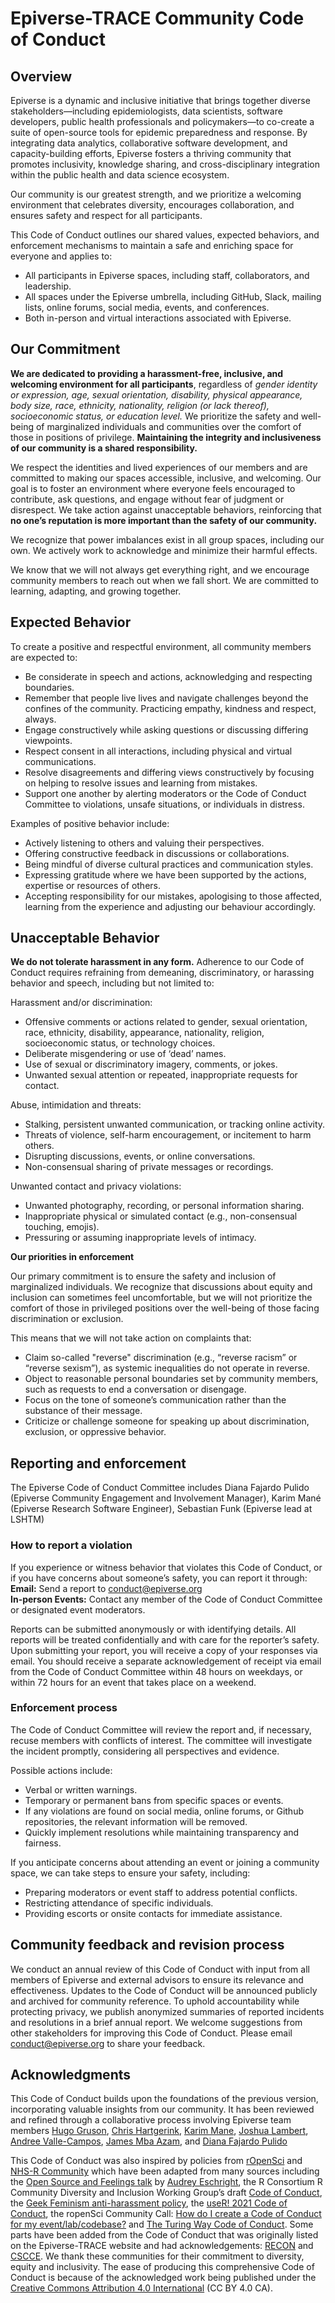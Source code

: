 # Epiverse-TRACE Community Code of Conduct

## Overview

Epiverse is a dynamic and inclusive initiative that brings together diverse stakeholders—including epidemiologists, data scientists, software developers, public health professionals and policymakers—to co-create a suite of open-source tools for epidemic preparedness and response. By integrating data analytics, collaborative software development, and capacity-building efforts, Epiverse fosters a thriving community that promotes inclusivity, knowledge sharing, and cross-disciplinary integration within the public health and data science ecosystem.

Our community is our greatest strength, and we prioritize a welcoming environment that celebrates diversity, encourages collaboration, and ensures safety and respect for all participants.

This Code of Conduct outlines our shared values, expected behaviors, and enforcement mechanisms to maintain a safe and enriching space for everyone and applies to: 

* All participants in Epiverse spaces, including staff, collaborators, and leadership.  
* All spaces under the Epiverse umbrella, including GitHub, Slack, mailing lists, online forums, social media, events, and conferences.  
* Both in-person and virtual interactions associated with Epiverse.

## Our Commitment

**We are dedicated to providing a harassment-free, inclusive, and welcoming environment for all participants**, regardless of *gender identity or expression, age, sexual orientation, disability, physical appearance, body size, race, ethnicity, nationality, religion (or lack thereof), socioeconomic status, or education level.* We prioritize the safety and well-being of marginalized individuals and communities over the comfort of those in positions of privilege. **Maintaining the integrity and inclusiveness of our community is a shared responsibility.**

We respect the identities and lived experiences of our members and are committed to making our spaces accessible, inclusive, and welcoming. Our goal is to foster an environment where everyone feels encouraged to contribute, ask questions, and engage without fear of judgment or disrespect. We take action against unacceptable behaviors, reinforcing that **no one’s reputation is more important than the safety of our community.**

We recognize that power imbalances exist in all group spaces, including our own. We actively work to acknowledge and minimize their harmful effects.

We know that we will not always get everything right, and we encourage community members to reach out when we fall short. We are committed to learning, adapting, and growing together. 

## Expected Behavior

To create a positive and respectful environment, all community members are expected to:

- Be considerate in speech and actions, acknowledging and respecting boundaries.  
- Remember that people live lives and navigate challenges beyond the confines of the community. Practicing empathy, kindness and respect, always.  
- Engage constructively while asking questions or discussing differing viewpoints.  
- Respect consent in all interactions, including physical and virtual communications.  
- Resolve disagreements and differing views constructively by focusing on helping to resolve issues and learning from mistakes.  
- Support one another by alerting moderators or the Code of Conduct Committee to violations, unsafe situations, or individuals in distress.

Examples of positive behavior include:

- Actively listening to others and valuing their perspectives.  
- Offering constructive feedback in discussions or collaborations.  
- Being mindful of diverse cultural practices and communication styles.  
- Expressing gratitude where we have been supported by the actions, expertise or resources of others.  
- Accepting responsibility for our mistakes, apologising to those affected, learning from the experience and adjusting our behaviour accordingly.

## Unacceptable Behavior

**We do not tolerate harassment in any form.** Adherence to our Code of Conduct requires refraining from demeaning, discriminatory, or harassing behavior and speech, including but not limited to:

Harassment and/or discrimination:

* Offensive comments or actions related to gender, sexual orientation, race, ethnicity, disability, appearance, nationality, religion, socioeconomic status, or technology choices.  
* Deliberate misgendering or use of ‘dead’ names.  
* Use of sexual or discriminatory imagery, comments, or jokes.  
* Unwanted sexual attention or repeated, inappropriate requests for contact.

Abuse, intimidation and threats:

* Stalking, persistent unwanted communication, or tracking online activity.  
* Threats of violence, self-harm encouragement, or incitement to harm others.  
* Disrupting discussions, events, or online conversations.  
* Non-consensual sharing of private messages or recordings.

Unwanted contact and privacy violations:

* Unwanted photography, recording, or personal information sharing.  
* Inappropriate physical or simulated contact (e.g., non-consensual touching, emojis).  
* Pressuring or assuming inappropriate levels of intimacy.

**Our priorities in enforcement**  

Our primary commitment is to ensure the safety and inclusion of marginalized individuals. We recognize that discussions about equity and inclusion can sometimes feel uncomfortable, but we will not prioritize the comfort of those in privileged positions over the well-being of those facing discrimination or exclusion.

This means that we will not take action on complaints that:

* Claim so-called "reverse" discrimination (e.g., “reverse racism” or “reverse sexism”), as systemic inequalities do not operate in reverse.  
* Object to reasonable personal boundaries set by community members, such as requests to end a conversation or disengage.  
* Focus on the tone of someone’s communication rather than the substance of their message.  
* Criticize or challenge someone for speaking up about discrimination, exclusion, or oppressive behavior.

## Reporting and enforcement

The Epiverse Code of Conduct Committee includes Diana Fajardo Pulido (Epiverse Community Engagement and Involvement Manager), Karim Mané (Epiverse Research Software Engineer), Sebastian Funk (Epiverse lead at LSHTM) <!-- and xxx (External Committee Member). -->

### How to report a violation

If you experience or witness behavior that violates this Code of Conduct, or if you have concerns about someone’s safety, you can report it through:  
**Email:** Send a report to [conduct@epiverse.org](mailto:conduct@epiverse.org)   
**In-person Events:** Contact any member of the Code of Conduct Committee or designated event moderators. 
<!-- **Online Form:** Submit a confidential report \[link to form\]. --> 
Reports can be submitted anonymously or with identifying details. All reports will be treated confidentially and with care for the reporter’s safety. Upon submitting your report, you will receive a copy of your responses via email. You should receive a separate acknowledgement of receipt via email from the Code of Conduct Committee within 48 hours on weekdays, or within 72 hours for an event that takes place on a weekend.

### Enforcement process

The Code of Conduct Committee will review the report and, if necessary, recuse members with conflicts of interest. The committee will investigate the incident promptly, considering all perspectives and evidence. 

Possible actions include:

* Verbal or written warnings.  
* Temporary or permanent bans from specific spaces or events.  
* If any violations are found on social media, online forums, or Github repositories, the relevant information will be removed.  
* Quickly implement resolutions while maintaining transparency and fairness.

If you anticipate concerns about attending an event or joining a community space, we can take steps to ensure your safety, including:

* Preparing moderators or event staff to address potential conflicts.  
* Restricting attendance of specific individuals.  
* Providing escorts or onsite contacts for immediate assistance.

## Community feedback and revision process

We conduct an annual review of this Code of Conduct with input from all members of Epiverse and external advisors to ensure its relevance and effectiveness. Updates to the Code of Conduct will be announced publicly and archived for community reference. To uphold accountability while protecting privacy, we publish anonymized summaries of reported incidents and resolutions in a brief annual report. We welcome suggestions from other stakeholders for improving this Code of Conduct. Please email [conduct@epiverse.org](mailto:conduct@epiverse.org) to share your feedback. 

## Acknowledgments

This Code of Conduct builds upon the foundations of the previous version, incorporating valuable insights from our community. It has been reviewed and refined through a collaborative process involving Epiverse team members [Hugo Gruson](https://github.com/Bisaloo), [Chris Hartgerink](https://github.com/chartgerink), [Karim Mane](https://github.com/Karim-Mane), [Joshua Lambert](https://github.com/joshwlambert), [Andree Valle-Campos](https://github.com/avallecam), [James Mba Azam](https://github.com/jamesmbaazam), and [Diana Fajardo Pulido](https://github.com/DianaClemencia/DianaClemencia) <!-- and external advisors \[insert names of external advisors\] to ensure it remains inclusive, clear, and effective. -->

This Code of Conduct was also inspired by policies from [rOpenSci](https://ropensci.org/code-of-conduct/) and [NHS-R Community](https://nhsrway.nhsrcommunity.com/code-of-conduct.html) which have been adapted from many sources including the [Open Source and Feelings talk](https://youtu.be/nizfHxg8y3o) by [Audrey Eschright](https://lifeofaudrey.com/), the R Consortium R Community Diversity and Inclusion Working Group’s draft [Code of Conduct](https://github.com/RConsortium/RCDI-WG/blob/0ca0a91dccc9296ff53a5806f52a2a49dbb8850d/conduct/code-of-conduct.md), the [Geek Feminism anti-harassment policy](https://geekfeminism.wikia.com/wiki/Community_anti-harassment/Policy), the [useR\! 2021 Code of Conduct](https://user2021.r-project.org/participation/coc/), the ropenSci Community Call: [How do I create a Code of Conduct for my event/lab/codebase?](https://ropensci.org/commcalls/2016-12-15/) and [The Turing Way Code of Conduct](https://github.com/the-turing-way/the-turing-way/blob/main/CODE_OF_CONDUCT.md). Some parts have been added from the Code of Conduct  that was originally listed on the Epiverse-TRACE website and had acknowledgements: [RECON](https://www.repidemicsconsortium.org/CODE_OF_CONDUCT/) and [CSCCE](https://www.cscce.org/cscce-community-participation-guidelines/). We thank these communities for their commitment to diversity, equity and inclusivity. The ease of producing this comprehensive Code of Conduct is because of the acknowledged work being published under the [Creative Commons Attribution 4.0 International](https://creativecommons.org/licenses/by/4.0/) (CC BY 4.0 CA). <!-- This too is released under the same licence which means you are free to share and adapt the work so long as the attribution to -->




